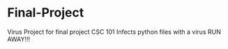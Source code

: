 # Final-Project
Virus Project for final project CSC 101
Infects python files with a virus RUN AWAY!!!
